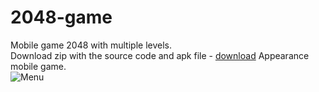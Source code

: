 # 2048-game
Mobile game 2048 with multiple levels.<br>
Download zip with the source code and apk file - [download](https://github.com/DenisKorpach/2048-game/releases/download/release/2048.zip)
Appearance mobile game.<br>
![Menu](https://github.com/DenisKorpach/2048-game/releases/tag/appearance/photo_2023-05-26_21-36-43.jpg)
